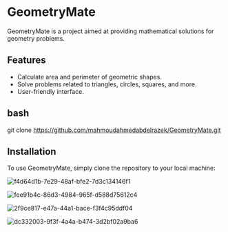 # GeometryMate

GeometryMate is a project aimed at providing mathematical solutions for geometry problems.

## Features

- Calculate area and perimeter of geometric shapes.
- Solve problems related to triangles, circles, squares, and more.
- User-friendly interface.
## bash
git clone https://github.com/mahmoudahmedabdelrazek/GeometryMate.git

## Installation

To use GeometryMate, simply clone the repository to your local machine:

![f4d64d1b-7e29-48af-bfe2-7d3c134146f1](https://github.com/mahmoudahmedabdelrazek/GeometryMate/assets/58705759/08bbc557-d406-48d2-81a1-3725ad3394ab)

![fee91b4c-86d3-4984-965f-d588d75612c4](https://github.com/mahmoudahmedabdelrazek/GeometryMate/assets/58705759/9033c5bb-7e85-43fd-9a0b-a59e30fe6252)

![2f9ce817-e47a-44a1-bace-f3f4c95ddf04](https://github.com/mahmoudahmedabdelrazek/GeometryMate/assets/58705759/18d95b13-68b0-41fb-83f3-af0533759b37)

![dc332003-9f3f-4a4a-b474-3d2bf02a9ba6](https://github.com/mahmoudahmedabdelrazek/GeometryMate/assets/58705759/d1296389-0cb4-47a9-b57e-97cdb7f00d82)
